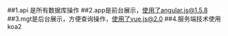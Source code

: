 ##1.api 是所有数据库操作
##2.app是前台展示，使用了angular.js@1.5.8
##3.mgt是后台展示，方便查询操作，使用了vue.js@2.0
##4.服务端技术使用koa2
